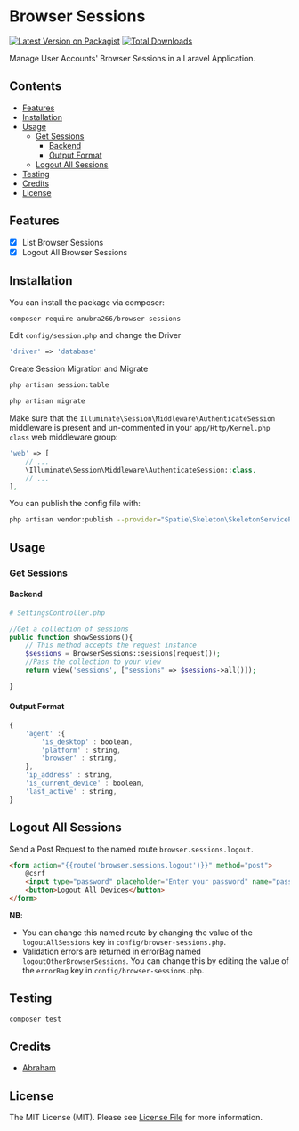 # Browser Sessions

[![Latest Version on Packagist](https://img.shields.io/packagist/v/anubra266/browser-sessions.svg?style=flat-square)](https://packagist.org/packages/anubra266/browser-sessions)
[![Total Downloads](https://img.shields.io/packagist/dt/anubra266/browser-sessions.svg?style=flat-square)](https://packagist.org/packages/anubra266/browser-sessions)

Manage User Accounts' Browser Sessions in a Laravel Application.

## Contents

-   [Features](#Features)
-   [Installation](#installation)
-   [Usage](#Usage)
    -   [Get Sessions](#Get-Sessions)
        -   [Backend](#Backend)
        -   [Output Format](#Output-Format)
    -   [Logout All Sessions](#Logout-All-Sessions)
-   [Testing](#Testing)
-   [Credits](#Credits)
-   [License](#License)

## Features

-   [x] List Browser Sessions
-   [x] Logout All Browser Sessions

## Installation

You can install the package via composer:

```bash
composer require anubra266/browser-sessions
```

Edit `config/session.php` and change the Driver

```php
'driver' => 'database'
```

Create Session Migration and Migrate

```bash
php artisan session:table

php artisan migrate
```

Make sure that the `Illuminate\Session\Middleware\AuthenticateSession` middleware is present and un-commented in your `app/Http/Kernel.php class` web middleware group:

```php
'web' => [
    // ...
    \Illuminate\Session\Middleware\AuthenticateSession::class,
    // ...
],
```

You can publish the config file with:

```bash
php artisan vendor:publish --provider="Spatie\Skeleton\SkeletonServiceProvider" --tag="config"
```

## Usage

### Get Sessions

#### **Backend**

```php
# SettingsController.php

//Get a collection of sessions
public function showSessions(){
    // This method accepts the request instance
    $sessions = BrowserSessions::sessions(request());
    //Pass the collection to your view
    return view('sessions', ["sessions" => $sessions->all()]);

}
```

#### **Output Format**

```js
{
    'agent' :{
        'is_desktop' : boolean,
        'platform' : string,
        'browser' : string,
    },
    'ip_address' : string,
    'is_current_device' : boolean,
    'last_active' : string,
}
```

## Logout All Sessions

Send a Post Request to the named route `browser.sessions.logout`.

```html
<form action="{{route('browser.sessions.logout')}}" method="post">
    @csrf
    <input type="password" placeholder="Enter your password" name="password" />
    <button>Logout All Devices</button>
</form>
```

**NB**:

-   You can change this named route by changing the value of the `logoutAllSessions` key in `config/browser-sessions.php`.
-   Validation errors are returned in errorBag named `logoutOtherBrowserSessions`. You can change this by editing the value of the `errorBag` key in `config/browser-sessions.php`.

## Testing

```bash
composer test
```

## Credits

-   [Abraham](https://github.com/Abraham)

## License

The MIT License (MIT). Please see [License File](LICENSE.md) for more information.
